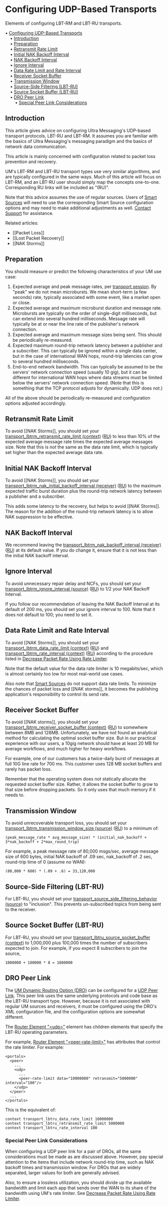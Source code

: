 # Configuring UDP-Based Transports

Elements of configuring LBT-RM and LBT-RU transports.

<!-- mdtoc-start -->
&bull; [Configuring UDP-Based Transports](#configuring-udp-based-transports)  
&nbsp;&nbsp;&nbsp;&nbsp;&bull; [Introduction](#introduction)  
&nbsp;&nbsp;&nbsp;&nbsp;&bull; [Preparation](#preparation)  
&nbsp;&nbsp;&nbsp;&nbsp;&bull; [Retransmit Rate Limit](#retransmit-rate-limit)  
&nbsp;&nbsp;&nbsp;&nbsp;&bull; [Initial NAK Backoff Interval](#initial-nak-backoff-interval)  
&nbsp;&nbsp;&nbsp;&nbsp;&bull; [NAK Backoff Interval](#nak-backoff-interval)  
&nbsp;&nbsp;&nbsp;&nbsp;&bull; [Ignore Interval](#ignore-interval)  
&nbsp;&nbsp;&nbsp;&nbsp;&bull; [Data Rate Limit and Rate Interval](#data-rate-limit-and-rate-interval)  
&nbsp;&nbsp;&nbsp;&nbsp;&bull; [Receiver Socket Buffer](#receiver-socket-buffer)  
&nbsp;&nbsp;&nbsp;&nbsp;&bull; [Transmission Window](#transmission-window)  
&nbsp;&nbsp;&nbsp;&nbsp;&bull; [Source-Side Filtering (LBT-RU)](#source-side-filtering-lbt-ru)  
&nbsp;&nbsp;&nbsp;&nbsp;&bull; [Source Socket Buffer (LBT-RU)](#source-socket-buffer-lbt-ru)  
&nbsp;&nbsp;&nbsp;&nbsp;&bull; [DRO Peer Link](#dro-peer-link)  
&nbsp;&nbsp;&nbsp;&nbsp;&nbsp;&nbsp;&nbsp;&nbsp;&bull; [Special Peer Link Considerations](#special-peer-link-considerations)  
<!-- TOC created by './mdtoc.pl kb/configuring-udp-based-transports.md' (see https://github.com/fordsfords/mdtoc) -->
<!-- mdtoc-end -->


## Introduction

This article gives advice on configuring Ultra Messaging's UDP-based transport
protocols, LBT-RU and LBT-RM.
It assumes you are familiar with the basics of Ultra Messaging's messaging paradigm
and the basics of network data communication.

This article is mainly concerned with configuration related to packet loss prevention and recovery.

UM's LBT-RM and LBT-RU transport types use very similar algorithms,
and are typically configured in the same ways.
Much of this article will focus on LBT-RM, and an LBT-RU user should simply map
the concepts one-to-one.
Corresponding RU links will be included as "(RU)".

Note that this advice assumes the use of regular sources.
Users of
[Smart Sources](https://ultramessaging.github.io/currdoc/doc/Design/advancedoptimizations.html#smartsources)
will need to use the corresponding Smart Source configuration options and
may need to make additional adjustments as well.
[Contact Support](https://ultramessaging.github.io/UM_Support.html) for assistance.

Related articles:
* [[Packet Loss]]
* [[Lost Packet Recovery]]
* [[NAK Storms]]

## Preparation

You should measure or predict the following characteristics of your UM use case:

1. Expected average and peak message rates,
per [transport session](https://ultramessaging.github.io/currdoc/doc/Design/fundamentalconcepts.html#transportsessions).
By "peak" we do not mean microbursts.
We mean short-term (a few seconds) rate, typically associated with some event, like a market open or close.
2. Expected average and maximum microburst duration and message rate.
Microbursts are typically on the order of single-digit milliseconds,
but can extend into several hundred milliseconds.
Message rate will typically be at or near the line rate of the publisher's network connection.
3. Expected average and maximum message sizes being sent. This should be periodically re-measured.
4. Expected maximum round-trip network latency between a publisher and a subscriber.
This can typically be ignored within a single data center,
but in the case of international WAN hops, round-trip latencies can grow to several hundred milliseconds.
5. End-to-end network bandwidth. This can typically be assumed to be the servers' network connection
speed (usually 10 gig),
but it can be different for international WAN hops where data streams must be limited
below the servers' network connection speed. (Note that this is something that the TCP protocol adjusts
for dynamically. UDP does not.)

All of the above should be periodically re-measured and
configuration options adjusted accordingly.

## Retransmit Rate Limit

To avoid [[NAK Storms]], you should set your
[transport_lbtrm_retransmit_rate_limit (context)](https://ultramessaging.github.io/currdoc/doc/Config/grptransportlbtrmoperation.html#transportlbtrmretransmitratelimitcontext) ([RU](https://ultramessaging.github.io/currdoc/doc/Config/grptransportlbtruoperation.html#transportlbtruretransmitratelimitcontext))
to less than 10% of the expected average message rate times the expected average messages size.
Note that this is *not* the same as the data rate limit, which is typically set higher than the expected
average data rate.

## Initial NAK Backoff Interval

To avoid [[NAK Storms]], you should set your
[transport_lbtrm_nak_initial_backoff_interval (receiver)](https://ultramessaging.github.io/currdoc/doc/Config/grptransportlbtrmreliability.html#transportlbtrmnakinitialbackoffintervalreceiver) ([RU](https://ultramessaging.github.io/currdoc/doc/Config/grptransportlbtrureliability.html#transportlbtrunakinitialbackoffintervalreceiver))
to the maximum expected traffic burst duration plus the round-trip network latency between a publisher and a subscriber.

This adds some latency to the recovery, but helps to avoid [[NAK Storms]].
The reason for the addition of the round-trip network latency is to allow NAK suppression to be effective.

## NAK Backoff Interval

We recommend leaving the [transport_lbtrm_nak_backoff_interval (receiver)](https://ultramessaging.github.io/currdoc/doc/Config/grptransportlbtrmreliability.html#transportlbtrmnakbackoffintervalreceiver) ([RU](https://ultramessaging.github.io/currdoc/doc/Config/grptransportlbtrureliability.html#transportlbtrunakbackoffintervalreceiver))
at its default value.
If you do change it, ensure that it is not less than the initial NAK backoff interval.

## Ignore Interval

To avoid unnecessary repair delay and NCFs, you should set your
[transport_lbtrm_ignore_interval (source)](https://ultramessaging.github.io/currdoc/doc/Config/grptransportlbtrmreliability.html#transportlbtrmignoreintervalsource) ([RU](https://ultramessaging.github.io/currdoc/doc/Config/grptransportlbtrureliability.html#transportlbtruignoreintervalsource))
to 1/2 your NAK Backoff Interval.

If you follow our recommendation of leaving the NAK Backoff Interval at its default of 200 ms,
you should set your ignore interval to 100.
Note that it does not default to 100; you need to set it.

## Data Rate Limit and Rate Interval

To avoid [[NAK Storms]], you should set your
[transport_lbtrm_data_rate_limit (context)](https://ultramessaging.github.io/currdoc/doc/Config/grptransportlbtrmoperation.html#transportlbtrmdataratelimitcontext) ([RU](https://ultramessaging.github.io/currdoc/doc/Config/grptransportlbtruoperation.html#transportlbtrudataratelimitcontext))
and
[transport_lbtrm_rate_interval (context)](https://ultramessaging.github.io/currdoc/doc/Config/grptransportlbtrmoperation.html#transportlbtrmrateintervalcontext) ([RU](https://ultramessaging.github.io/currdoc/doc/Config/grptransportlbtruoperation.html#transportlbtrurateintervalcontext))
according to the procedure listed in
[Decrease Packet Rate Using Rate Limiter](https://ultramessaging.github.io/um_kb/html/packet-loss.html#decrease-packet-rate-using-rate-limiter).

Note that the default value for the data rate limiter is 10 megabits/sec,
which is almost certainly too low for most real-world use cases.

Also note that
[Smart Sources](https://ultramessaging.github.io/currdoc/doc/Design/advancedoptimizations.html#smartsources)
do not support data rate limits.
To minimize the chances of packet loss and [[NAK storms]],
it becomes the publishing application's responsibility to control its send rate.

## Receiver Socket Buffer

To avoid [[NAK storms]], you should set your
[transport_lbtrm_receiver_socket_buffer (context)](https://ultramessaging.github.io/currdoc/doc/Config/grptransportlbtrmreliability.html#transportlbtrmreceiversocketbuffercontext) ([RU](https://ultramessaging.github.io/currdoc/doc/Config/grptransportlbtrureliability.html#transportlbtrureceiversocketbuffercontext))
to somewhere between 8MB and 128MB.
Unfortunately, we have not found an analytical method for calculating
the optimal socket buffer size.
But in our practical experience with our users, a 10gig network should have
at least 20 MB for average workflows, and much higher for heavy workflows.

For example, one of our customers has a twice-daily burst of messages at
full 10G line rate for 700 ms.
This customer uses 128 MB socket buffers and rarely has packet loss.

Remember that the operating system does not statically allocate the
requested socket buffer size.
Rather, it allows the socket buffer to grow to that size before
dropping packets.
So it only uses that much memory if it needs to.

## Transmission Window

To avoid unrecoverable transport loss, you should set your
[transport_lbtrm_transmission_window_size (source)](https://ultramessaging.github.io/currdoc/doc/Config/grptransportlbtrmreliability.html#transportlbtrmtransmissionwindowsizesource) ([RU](https://ultramessaging.github.io/currdoc/doc/Config/grptransportlbtrureliability.html#transportlbtrutransmissionwindowsizesource))
to a minimum of:
```
(peak_message_rate * avg_message_size) * (initial_nak_backoff + 3*nak_backoff + 2*max_round_trip)
```
For example, a peak message rate of 80,000 msgs/sec, average message size of 600 bytes,
initial NAK backoff of .09 sec, nak_backoff of .2 sec, round-trip time of 0 (assume no WAN):
```
(80,000 * 600) * (.09 + .6) = 33,120,000
```

## Source-Side Filtering (LBT-RU)

For LBT-RU, you should set your
[transport_source_side_filtering_behavior (source)](https://ultramessaging.github.io/currdoc/doc/Config/grpmajoroptions.html#transportsourcesidefilteringbehaviorsource)
to "inclusion".
This prevents un-subscribed topics from being sent to the receiver.

## Source Socket Buffer (LBT-RU)

For LBT-RU, you should set your
[transport_lbtru_source_socket_buffer (context)](https://ultramessaging.github.io/currdoc/doc/Config/grptransportlbtrureliability.html#transportlbtrusourcesocketbuffercontext)
to 1,000,000 plus 100,000 times the number of subscribers expected to join.
For example, if you expect 8 subscribers to join the source,
```
1000000 + 100000 * 8 = 1800000
```

## DRO Peer Link

The
[UM Dynamic Routing Option (DRO)](https://ultramessaging.github.io/currdoc/doc/Design/fundamentalconcepts.html#umrouter)
can be configured for a
[UDP Peer Link](https://ultramessaging.github.io/currdoc/doc/Gateway/droarchitecture.html#udppeerlink).
This peer link uses the same underlying protocols and code base as the LBT-RU transport type.
However, because it is not associated with regular UM sources and receivers,
it must be configured using the DRO's XML configuration file,
and the configuration options are somewhat different.

The [Router Element "&lt;udp>"](https://ultramessaging.github.io/currdoc/doc/Gateway/xmlconfigurationreference.html#droelementudp)
element has children elements that specify the LBT-RU operating parameters.

For example,
[Router Element "&lt;peer-rate-limit>"](https://ultramessaging.github.io/currdoc/doc/Gateway/xmlconfigurationreference.html#droelementpeerratelimit)
has attributes that control the rate limiter. For example:
```
<portals>
  <peer>
    ...
    <udp>
      ...
      <peer-rate-limit data="10000000" retransmit="5000000" interval="100"/>
    </udp>
  </peer>
  ...
</portals>
```
This is the equivalent of:
```
context transport_lbtru_data_rate_limit 10000000
context transport_lbtru_retransmit_rate_limit 5000000
context transport_lbtru_rate_interval 100
```

### Special Peer Link Considerations

When configuring a UDP peer link for a pair of DROs,
all the same considerations must be made as are discussed above.
However, pay special attention to the items that include network round-trip time,
such as NAK backoff times and transmission window.
For DROs that are widely separated, larger values for both are generally advised.

Also, to ensure a lossless utilization, you should divide up the available bandwidth
and limit each app that sends over the WAN to its share of the bandwidth using
UM's rate limiter.
See 
[Decrease Packet Rate Using Rate Limiter](https://ultramessaging.github.io/um_kb/html/packet-loss.html#decrease-packet-rate-using-rate-limiter).
